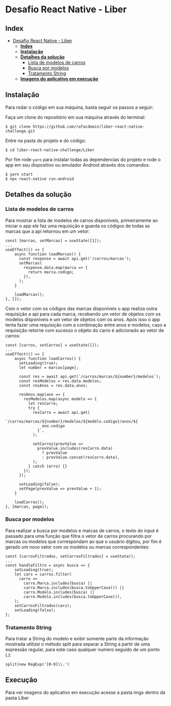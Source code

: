 # Desafio React Native - Liber

## **Index**
- [Desafio React Native - Liber](#desafio-react-native---liber)
  - [**Index**](#index)
  - [**Instalação**](#instala%c3%a7%c3%a3o)
  - [**Detalhes da solução**](#detalhes-da-solu%c3%a7%c3%a3o)
    - [Lista de modelos de carros](#lista-de-modelos-de-carros)
    - [Busca por modelos](#busca-por-modelos)
    - [Tratamento String](#tratamento-string)
  - [**Imagens do aplicativo em execução**](#imagens-do-aplicativo-em-execu%c3%a7%c3%a3o)


## **Instalação**

Para rodar o código em sua máquina, basta seguir os passos a seguir:

Faça um clone do repositório em sua máquina através do terminal:
```
$ git clone https://github.com/rafacdomin/liber-react-native-challenge.git
```
Entre na pasta do projeto e do código:
```
$ cd liber-react-native-challenge/Liber
```
Por fim rode ```yarn``` para instalar todas as dependencias do projeto e rode o app em seu dispositivo ou emulador Android através dos comandos:
```
$ yarn start
$ npx react-native run-android
```

## **Detalhes da solução**

### Lista de modelos de carros

Para mostrar a lista de modelos de carros disponíveis, primeiramente ao iniciar o app ele faz uma requisição e guarda os códigos de todas as marcas que a api retornou em um vetor:

```
const [marcas, setMarcas] = useState([1]);
...
useEffect(() => {
    async function loadMarcas() {
      const response = await api.get('/carros/marcas');
      setMarcas(
        response.data.map(marca => {
          return marca.codigo;
        }),
      );
    }

    loadMarcas();
}, []);
```


Com o vetor com os códigos das marcas disponíveis o app realiza outra requisição a api para cada marca, recebendo um vetor de objetos com os modelos disponiveis e um vetor de objetos com os anos. Após isso o app tenta fazer uma requisição com a combinação entre anos e modelos, caso a requisição retorne com sucesso o objeto do carro é adicionado ao vetor de carros:
```
const [carros, setCarros] = useState([]);
...
useEffect(() => {
    async function loadCarros() {
      setLoading(true);
      let number = marcas[page];

      const res = await api.get(`/carros/marcas/${number}/modelos`);
      const resModelos = res.data.modelos;
      const resAnos = res.data.anos;

      resAnos.map(ano => {
        resModelos.map(async modelo => {
          let resCarro;
          try {
            resCarro = await api.get(
              `/carros/marcas/${number}/modelos/${modelo.codigo}/anos/${
                ano.codigo
              }`,
            );

            setCarros(prevValue =>
              prevValue.includes(resCarro.data)
                ? prevValue
                : prevValue.concat(resCarro.data),
            );
          } catch (erro) {}
        });
      });

      setLoading(false);
      setPage(prevValue => prevValue + 1);
    }

    loadCarros();
}, [marcas, page]);
```

### Busca por modelos

Para realizar a busca por modelos e marcas de carros, o texto do input é passado para uma função que filtra o vetor de carros procurando por marcas ou modelos que correspondam ao que o usuário digitou, por fim é gerado um novo vetor com os modelos ou marcas correspondentes:

```
const [carrosFiltrados, setCarrosFiltrados] = useState();
...
const handleFiltro = async busca => {
    setLoading(true);
    let cars = carros.filter(
      carro =>
        carro.Marca.includes(busca) ||
        carro.Marca.includes(busca.toUpperCase()) ||
        carro.Modelo.includes(busca) ||
        carro.Modelo.includes(busca.toUpperCase()),
    );
    setCarrosFiltrados(cars);
    setLoading(false);
};
```

### Tratamento String

Para tratar a String do modelo e exibir somente parte da informação mostrada utilizei o método split para separar a String a partir de uma expressão regular, para este caso qualquer numero seguido de um ponto (.):
```
split(new RegExp('[0-9]\\.')
```

## **Execução**

Para ver imagens do aplicativo em execução acesse a pasta imgs dentro da pasta Liber


